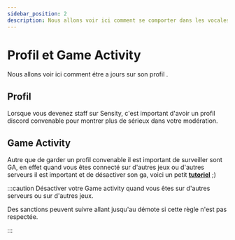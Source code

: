 ```yaml
---
sidebar_position: 2
description: Nous allons voir ici comment se comporter dans les vocales Sensity .
---
```



# Profil et Game Activity

Nous allons voir ici comment étre a jours sur son profil .
## Profil


Lorsque vous devenez staff sur Sensity, c'est important d'avoir un profil discord convenable pour montrer plus de sérieux dans votre modération.





## Game Activity 


Autre que de garder un profil convenable il est important de surveiller sont GA, en effet quand vous êtes connecté sur d'autres jeux ou d'autres serveurs il est important et de désactiver son ga, voici un petit **[tutoriel](https://www.youtube.com/watch?v=oXYsd_P0BMc&ab_channel=NicolasSensity)**  ;)  




:::caution  Désactiver votre Game activity quand vous êtes sur d'autres serveurs ou sur d'autres jeux. 


Des sanctions peuvent suivre allant jusqu'au démote si cette règle n'est pas respectée.

:::